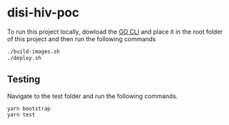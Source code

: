 # disi-hiv-poc

To run this project locally, dowload the [GO CLI](https://github.com/jembi/platform/releases/download/1.0.0/platform-linux) and place it in the root folder of this project and then run the following commands

```sh
./build-images.sh
./deploy.sh
```

## Testing

Navigate to the test folder and run the following commands.

```sh
yarn bootstrap
yarn test
```
